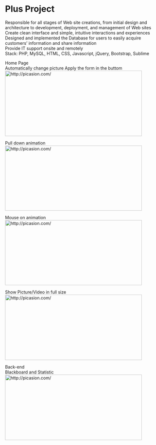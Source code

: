 # Plus Project
Responsible for all stages of Web site creations, from initial design and architecture to development, deployment, and management of Web sites</br>
Create clean interface and simple, intuitive interactions and experiences</br>
Designed and implemented the Database for users to easily acquire customers’ information and share information </br>
Provide IT support onsite and remotely</br>
Stack: PHP, MySQL, HTML, CSS, Javascript, jQuery, Bootstrap, Sublime</br>

Home Page</br>
Automatically change picture
Apply the form in the buttom
<a href="http://picasion.com/"><img src="http://i.picasion.com/pic81/9f3cd471a20377fd6c82ffe26f7cf00e.gif" width="450" height="215" border="0" alt="http://picasion.com/" /></a><br /><a href="http://picasion.com/"> </a>

Pull down animation</br>
<a href="http://picasion.com/"><img src="http://i.picasion.com/pic81/64dedc8332af9b69f23f78efb909f591.gif" width="450" height="214" border="0" alt="http://picasion.com/" /></a><br /><a href="http://picasion.com/"> </a>

Mouse on animation</br>
<a href="http://picasion.com/"><img src="http://i.picasion.com/pic81/bdcb978dd44691a77a9586d3c10c6712.gif" width="450" height="214" border="0" alt="http://picasion.com/" /></a><br /><a href="http://picasion.com/"> </a>

Show Picture/Video in full size</br>
<a href="http://picasion.com/"><img src="http://i.picasion.com/pic81/e22094154783a30d74b55c4b04c01367.gif" width="450" height="215" border="0" alt="http://picasion.com/" /></a><br /><a href="http://picasion.com/"></a>

Back-end</br>
Blackboard and Statistic</br>
<a href="http://picasion.com/"><img src="http://i.picasion.com/pic81/974e61b7307a529effc2a53d25a0cd4a.gif" width="450" height="215" border="0" alt="http://picasion.com/" /></a><br /><a href="http://picasion.com/"></a>
